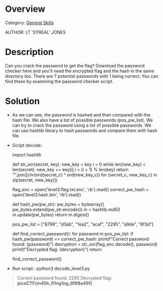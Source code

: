 # Overview 
Category: [General Skills]()

AUTHOR: LT 'SYREAL' JONES

# Description
Can you crack the password to get the flag?
Download the password checker here and you'll need the encrypted flag and the hash in the same directory too.
There are 7 potential passwords with 1 being correct. You can find these by examining the password checker script.

# Solution
- As we can see, the password is hashed and then compared with the hash file. We also have a list of possible passwords (pos_pw_list). We can try to crack the password using a list of possible passwords. We can use hashlib library to hash passwords and compare them with hash file.
- Script decode:

    import hashlib

    def str_xor(secret, key):
        new_key = key
        i = 0
        while len(new_key) < len(secret):
            new_key += key[i]
            i = (i + 1) % len(key)
        return "".join([chr(ord(secret_c) ^ ord(new_key_c)) for (secret_c, new_key_c) in zip(secret, new_key)])

    flag_enc = open('level3.flag.txt.enc', 'rb').read()
    correct_pw_hash = open('level3.hash.bin', 'rb').read()

    def hash_pw(pw_str):
        pw_bytes = bytearray()
        pw_bytes.extend(pw_str.encode())
        m = hashlib.md5()
        m.update(pw_bytes)
        return m.digest()

    pos_pw_list = ["8799", "d3ab", "1ea2", "acaf", "2295", "a9de", "6f3d"]

    def find_correct_password():
        for password in pos_pw_list:
            if hash_pw(password) == correct_pw_hash:
                print(f"Correct password found: {password}")
                decryption = str_xor(flag_enc.decode(), password)
                print(f"Decrypted flag: {decryption}")
                return

    find_correct_password()

- Run script : python3 decode_level3.py 
>Correct password found: 2295
Decrypted flag: **picoCTF{m45h_fl1ng1ng_6f98a49f}**
